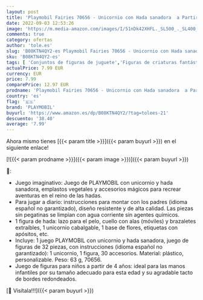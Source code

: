```yaml
---
layout: post
title: 'Playmobil Fairies 70656 - Unicornio con Hada sanadora  a Partir de 4 años'
date: 2022-09-03 12:53:26
image: 'https://m.media-amazon.com/images/I/51nDk42XHFL._SL500_._SL400_.jpg'
comments: true
category: ofertas
author: 'tole.es'
slug: 'B08KTN4QY2-es Playmobil Fairies 70656 - Unicornio con Hada sanadora a...'
sku: 'B08KTN4QY2-es'
tags: [ 'Conjuntos de figuras de juguete','Figuras de criaturas fantásticas de juguete para niños','Juguetes','Juguetes y juegos','Muñecos y figuras','playmobil','🇪🇸', ]
actualPrice: 7.99 EUR
currency: EUR
price: 7.99
comparePrice: 12.97 EUR
prodname: 'Playmobil Fairies 70656 - Unicornio con Hada sanadora  a Partir de 4 años'
country: 'es'
flag: '🇪🇸'
brand: 'PLAYMOBIL'
buyurl: 'https://www.amazon.es/dp/B08KTN4QY2/?tag=tolees-21'
descuento: '38.40'
average: '7.99'
---
```


Ahora mismo tienes [{{< param title >}}]({{< param buyurl >}}) en el siguiente enlace!

[![{{< param prodname >}}]({{< param image >}})]({{< param buyurl >}})

🔎:

- Juego imaginativo: Juego de PLAYMOBIL con unicornio y hada sanadora, emplastos vegetales y accesorios mágicos para recrear aventuras en el reino de las hadas.
- Para jugar a diario: instrucciones para montar con los padres (idioma español no garantizado), diseño resistente y de alta calidad. Las piezas sin pegatinas se limpian con agua corriente sin agentes químicos.
- 1 figura de hada: lazo para el pelo, cuello con alas (móviles) y brazaletes extraíbles, 1 unicornio cabalgable, 1 base de flores, etiquetas con apósitos, etc.
- Incluye: 1 juego PLAYMOBIL con unicornio y hada sanadora, juego de figuras de 32 piezas, con instrucciones (idioma español no garantizado): 1 unicornio, 1 figura, 30 accesorios. Material: plástico, personalizable. Peso: 63 g, 70656.
- Juego de figuras para niños a partir de 4 años: ideal para las manos infantiles por su tamaño adecuado para esta edad y su agradable tacto de bordes redondeados.

[🛒 Visítala!!!]({{< param buyurl >}})
